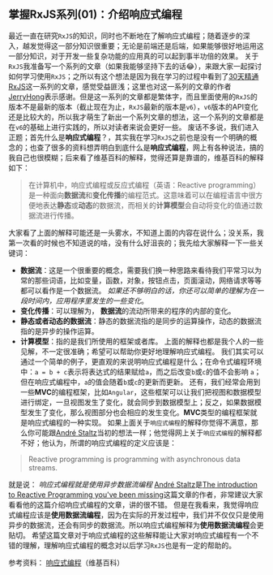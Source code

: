 ## 掌握RxJS系列(01)：介绍响应式编程

最近一直在研究`RxJS`的知识，同时也不断地在了解响应式编程；随着逐步的深入，越发觉得这一部分知识很重要；无论是前端还是后端，如果能够很好地运用这一部分知识，对于开发一些复杂功能的应用真的可以起到事半功倍的效果。
关于`RxJS`我准备写一个系列的文章（如果我能够坚持下去的话😂），来跟大家一起探讨如何学习使用`RxJS`；之所以有这个想法是因为我在学习的过程中看到了[30天精通RxJS](https://ithelp.ithome.com.tw/users/20103367/ironman/1199)这一系列的文章，感觉受益匪浅；这里也对这一系列的文章的作者[JerryHong](https://github.com/Jerry-Hong)表示感谢。但是这一系列的文章都是繁体字，而且里面使用的`RxJS`的版本不是最新的版本（截止现在为止，`RxJS`最新的版本是`v6`），`v6`版本的API变化还是比较大的，所以我才萌生了新出一个系列文章的想法，这一个系列的文章都是在`v6`的基础上进行实践的，所以对读者来说会更好一些。
废话不多说，我们进入正题；首先什么是**响应式编程**？，其实我在学习`RxJS`之前也是没有一个明确的概念的；也查了很多的资料想弄明白到底什么是**响应式编程**，网上有各种说法，搞的我自己也很模糊；后来看了维基百科的解释，觉得还算是靠谱的，维基百科的解释如下：
> 在计算机中，响应式编程或反应式编程（英语：Reactive programming）是一种面向**数据流**和**变化传播**的编程范式。这意味着可以在编程语言中很方便地表达**静态**或**动态**的数据流，而相关的**计算模型**会自动将变化的值通过数据流进行传播。

大家看了上面的解释可能还是一头雾水，不知道上面的内容在说什么；没关系，我第一次看的时候也不知道说的啥，没有什么好沮丧的；我先给大家解释一下一些关键词：
- **数据流**：这是一个很重要的概念，需要我们换一种思路来看待我们平常习以为常的那些词语，比如变量，函数，对象，按钮点击，页面滚动，网络请求等等都可以看作是一个数据流。 *如果还不够明白的话，你还可以简单的理解为在一段时间内，应用程序里发生的一些变化*。
- **变化传播**：可以理解为， **数据流**的流动所带来的程序的内部的变化。
- **静态或者动态的数据流**：静态的数据流指的是同步的运算操作，动态的数据流指的是异步的操作运算。
- **计算模型**：指的是我们所使用的框架或者库。
上面的解释也都是我个人的一些见解，不一定很准确；希望可以帮助你更好地理解响应式编程。
我们其实可以通过一个简单的例子，更直观的来说明响应式编程是什么；在命令式编程环境中：`a = b + c`表示将表达式的结果赋给`a`，而之后改变`b`或`c`的值不会影响 `a`；但在响应式编程中，`a`的值会随着`b`或`c`的更新而更新。
还有，我们经常会用到一些**MVC**的编程框架，比如`Angular`，这些框架可以让我们把视图和数据模型进行绑定，一旦视图发生了变化，就会同步到数据模型上；反之，如果数据模型发生了变化，那么视图部分也会相应的发生变化。**MVC**类型的编程框架就是响应式编程的一种实现。
如果上面关于`响应式编程`的解释你觉得不满意，那么你可能跟[André Staltz](https://github.com/staltz)当初的想法一样；他觉得网上关于`响应式编程`的解释都不好；他认为，所谓的响应式编程的定义应该是：
> Reactive programming is programming with asynchronous data streams.

就是说： *响应式编程就是使用异步数据流编程*
[André Staltz](https://github.com/staltz)是[The introduction to Reactive Programming you've been missing](https://gist.github.com/staltz/868e7e9bc2a7b8c1f754)这篇文章的作者，非常建议大家看看他的这篇介绍响应式编程的文章，讲的很不错。
但是在我看来，我觉得响应式编程应该是**使用数据流编程**，因为在实际的开发过程中，我们并不仅仅只是使用异步的数据流，还会有同步的数据流。所以响应式编程解释为**使用数据流编程**会更贴切。
希望这篇文章对于响应式编程的这些解释能让大家对响应式编程有一个不错的理解，理解响应式编程的概念对以后学习`RxJS`也是有一定的帮助的。

参考资料：
[响应式编程](https://zh.wikipedia.org/zh-cn/%E5%93%8D%E5%BA%94%E5%BC%8F%E7%BC%96%E7%A8%8B)（维基百科）
